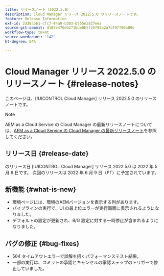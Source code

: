 ```yaml
---
title: リリースノート（2022.5.0）
description: Cloud Manager リリース 2022.5.0 のリリースノートです。
feature: Release Information
exl-id: 2d38abb1-cfc7-44a9-b303-b555e2827eea
source-git-commit: d183e470db271bde0b5725f93b2a7bf97f00a89d
workflow-type: tm+mt
source-wordcount: '142'
ht-degree: 54%

---
```



# Cloud Manager リリース 2022.5.0 のリリースノート {#release-notes}

このページは、[!UICONTROL Cloud Manager] リリース 2022.5.0 のリリースノートです。

>[!NOTE]
>
>AEM as a Cloud Service の Cloud Manager の最新リリースノートについては、[AEM as a Cloud Service の Cloud Manager の最新リリースノート](https://experienceleague.adobe.com/docs/experience-manager-cloud-service/content/implementing/using-cloud-manager/release-notes-cloud-manager/release-notes-cm-current.html?lang=ja)を参照してください。

## リリース日 {#release-date}

のリリース日 [!UICONTROL Cloud Manager] リリース 2022.5.0 は 2022 年 5 月 6 日です。 次回のリリースは 2022 年 6 月 9 日（PT）に予定されています。

## 新機能 {#what-is-new}

* 環境ページには、環境のAEMバージョンを表示する列があります。
* パイプラインの実行で、UI の最上位エラーが実行画面に表示されるようになりました。
* デフォルトの設定が更新され、B/G 設定に対する一時停止が含まれるようになりました。

## バグの修正 {#bug-fixes}

* 504 タイムアウトエラーで誤解を招くパフォーマンステスト結果。
* 一部の実行は、コミットの承認とキャンセルの承認ステップのトリガーで停止していました。
